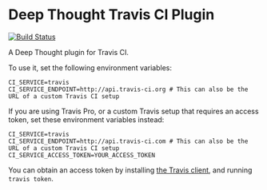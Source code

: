 # Deep Thought Travis CI Plugin
[![Build Status](https://travis-ci.org/Aaron1011/deep_thought-travis_plugin.png?branch=master)](https://travis-ci.org/Aaron1011/deep_thought-travis_plugin)

A Deep Thought plugin for Travis CI.

To use it, set the following environment variables:

    CI_SERVICE=travis
    CI_SERVICE_ENDPOINT=http://api.travis-ci.org # This can also be the URL of a custom Travis CI setup

If you are using Travis Pro, or a custom Travis setup that requires an access token, set these environment variables instead:

    CI_SERVICE=travis
    CI_SERVICE_ENDPOINT=http://api.travis-ci.com # This can also be the URL of a custom Travis CI setup
    CI_SERVICE_ACCESS_TOKEN=YOUR_ACCESS_TOKEN

You can obtain an access token by installing [the Travis client](http://rubygems.org/gems/travis), and running `travis token`.

